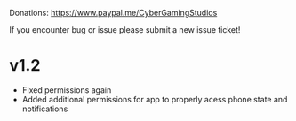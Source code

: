 Donations:
https://www.paypal.me/CyberGamingStudios

If you encounter bug or issue please submit a new issue ticket!

# v1.2
- Fixed permissions again
- Added additional permissions for app to properly acess phone state and notifications